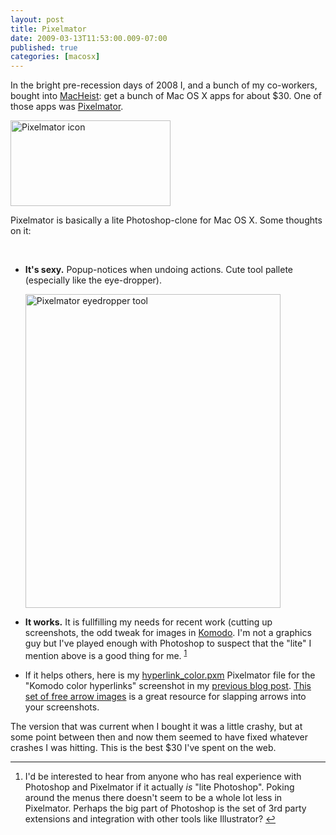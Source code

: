 ```yaml
---
layout: post
title: Pixelmator
date: 2009-03-13T11:53:00.009-07:00
published: true
categories: [macosx]
---
```


<p>In the bright pre-recession days of 2008 I, and a bunch of my co-workers, bought into <a href="http://www.macheist.com/">MacHeist</a>: get a bunch of Mac OS X apps for about $30. One of those apps was <a href="http://www.pixelmator.com/">Pixelmator</a>.</p><p><a href="http://www.flickr.com/photos/trento/3352143593/" title="Pixelmator icon by trento, on Flickr"><img src="http://farm4.static.flickr.com/3653/3352143593_0a64f552ea_o.png" width="256" height="137" alt="Pixelmator icon" /></a></p><p>Pixelmator is basically a lite Photoshop-clone for Mac OS X. Some thoughts on it:</p><a name='more'></a><br />
<ul><li><p><strong>It's sexy.</strong> Popup-notices when undoing actions. Cute tool pallete (especially like the eye-dropper).</p><p><a href="http://www.flickr.com/photos/trento/3352968676/" title="Pixelmator eyedropper tool by trento, on Flickr"><img src="http://farm4.static.flickr.com/3446/3352968676_cb38b2bcda_o.png" width="408" height="502" alt="Pixelmator eyedropper tool" /></a></p></li>
<li><p><strong>It works.</strong> It is fullfilling my needs for recent work (cutting up screenshots, the odd tweak for images in <a href="http://www.activestate.com/komodo/">Komodo</a>. I'm not a graphics guy but I've played enough with Photoshop to suspect that the "lite" I mention above is a good thing for me. <sup class="footnote-ref" id="fnref-1"><a href="#fn-1">1</a></sup></p></li>
<li><p>If it helps others, here is my <a href="http://dl.getdropbox.com/u/1301040/blog/2009/03/hyperlink_color.pxm">hyperlink_color.pxm</a> Pixelmator file for the "Komodo color hyperlinks" screenshot in my <a href="http://trentmick.blogspot.com/2009/03/hyperlinks-in-komodo-510b1_1005.html">previous blog post</a>. <a href="http://www.designworkplan.com/signage-symbols/free-vector-arrows.htm">This set of free arrow images</a> is a great resource for slapping arrows into your screenshots.</p></li>
</ul><p>The version that was current when I bought it was a little crashy, but at some point between then and now them seemed to have fixed whatever crashes I was hitting. This is the best $30 I've spent on the web.</p><div class="footnotes"><hr /><ol><li id="fn-1"> <p>I'd be interested to hear from anyone who has real experience with Photoshop and Pixelmator if it actually <em>is</em> "lite Photoshop". Poking around the menus there doesn't seem to be a whole lot less in Pixelmator. Perhaps the big part of Photoshop is the set of 3rd party extensions and integration with other tools like Illustrator?&nbsp;<a href="#fnref-1" class="footnoteBackLink" title="Jump back to footnote 1 in the text.">&#8617;</a></p></li>
</ol></div>